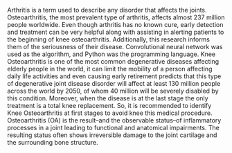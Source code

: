  
Arthritis is a term used to describe any disorder that affects the joints. Osteoarthritis, the most prevalent type of arthritis, affects almost 237 million people worldwide.
Even though arthritis has no known cure, early detection and treatment can be very helpful along with assisting in alerting patients to the beginning of knee osteoarthritis. 
Additionally, this research informs them of the seriousness of their disease. Convolutional neural network was used as the algorithm, and Python was the programming language. 
Knee Osteoarthritis is one of the most common degenerative diseases affecting elderly people in the world, it can limit the mobility of a person affecting daily life activities and even causing early retirement predicts that this type of degenerative joint disease disorder will affect at least 130 million people across the world by 2050, of whom 40 million will be severely disabled by this condition.
Moreover, when the disease is at the last stage the only treatment is a total knee replacement. So, it is recommended to identify Knee Osteoarthritis at first stages to avoid knee this medical procedure. 
Osteoarthritis (OA) is the result–and the observable status–of inflammatory processes in a joint leading to functional and anatomical impairments. 
The resulting status often shows irreversible damage to the joint cartilage and the surrounding bone structure.
